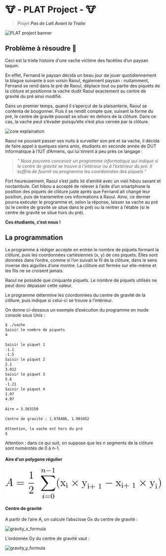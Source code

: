 # 🐮 - PLAT Project - 🐮

>_Projet **Pas de Lait Avant la Traite**_

![PLAT project banner](https://i.ibb.co/Z1hvHCS/banner.jpg)

## Problème à résoudre 🧐

Ceci est la triste histoire d’une vache victime des facéties d’un paysan taquin.

En effet, Fernand le paysan décida un beau jour de jouer quotidiennement la blague suivante à son voisin Raoul,
également paysan : nuitamment, Fernand se rend dans le pré de Raoul, déplace tout ou partie des piquets de la
clôture et positionne la vache dudit Raoul exactement au centre de gravité du pré ainsi modifié.

Dans un premier temps, quand il s’aperçut de la plaisanterie, Raoul se contenta de bougonner. Puis il se rendit
compte que, suivant la forme du pré, le centre de gravité pouvait se situer en dehors de la clôture. Dans ce cas, la
vache peut s’évader puisqu’elle n’est plus cernée par la clôture.

![cow explaination](https://i.ibb.co/KysHXxK/top-view.jpg)

Raoul ne pouvant passer ses nuits à surveiller son pré et sa vache, il décida de faire appel à quelques siens amis,
étudiants en seconde année de DUT Informatique à l’IUT d’Amiens, qui lui tinrent à peu près ce langage :

>_" Nous pouvons concevoir un programme informatique qui indique si le centre de gravité se trouve à
 l’intérieur ou à l’extérieur du pré. Il suffira de fournir au programme les coordonnées des piquets "_
 
Fort heureusement, Raoul s’est jadis lié d’amitié avec un vieil hibou savant et noctambule. Cet hibou a accepté
de relever à l’aide d’un smartphone la position des piquets de clôture juste après que Fernand ait changé leur
position, puis de transmettre ces informations à Raoul. Ainsi, ce dernier pourra exécuter le programme et, selon
la réponse, laisser sa vache au pré (si le centre de gravité se situe dans le pré) ou la rentrer à l’étable (si le centre
de gravité se situe hors du pré).

**Ces étudiants, c’est nous !**

## La programmation

Le programme à rédiger accepte en entrée le nombre de piquets formant la clôture, puis les coordonnées cartésiennes
(x, y) de ces piquets. Elles sont données dans l’ordre, comme si l’on suivait le fil de la clôture, dans le sens inverse
des aiguilles d’une montre. La clôture est fermée sur elle-même et les fils ne se croisent jamais.

Raoul ne possède que cinquante piquets. Le nombre de piquets utilisés ne peut donc dépasser cette valeur.

Le programme détermine les coordonnées du centre de gravité de la clôture, puis indique si celui-ci se trouve à
l’intérieur.

On donne ci-dessous un exemple d’exécution du programme en mode console sous Unix :

    $ ./vache
    Saisir le nombre de piquets
    4
    
    Saisir le piquet 1
    -1.1
    -1.5
    Saisir le piquet 2
    2.1
    3.012
    Saisir le piquet 3
    5.6
    -1.21
    Saisir le piquet 4
    1.97
    4.07
    
    Aire = 3.563150
    
    Centre de gravité : 1.978486, 1.903452
    
    Attention, la vache est hors du pré
    $

Attention : dans ce qui suit, on suppose que les n segments de la clôture sont numérotés de 0 à n-1.

#### Aire d’un polygone régulier

![area_formula](./img/formule_aire.jpg)

#### Centre de gravité

A partir de l’aire A, on calcule l’abscisse Gx du centre de gravité :

![gravity_x_formula](https://i.ibb.co/hfFwtxQ/gravity-x.jpg)

L’ordonnée Gy du centre de gravité vaut :

![gravity_y_formula](https://i.ibb.co/6RdNHhv/gravity-y.jpg)
